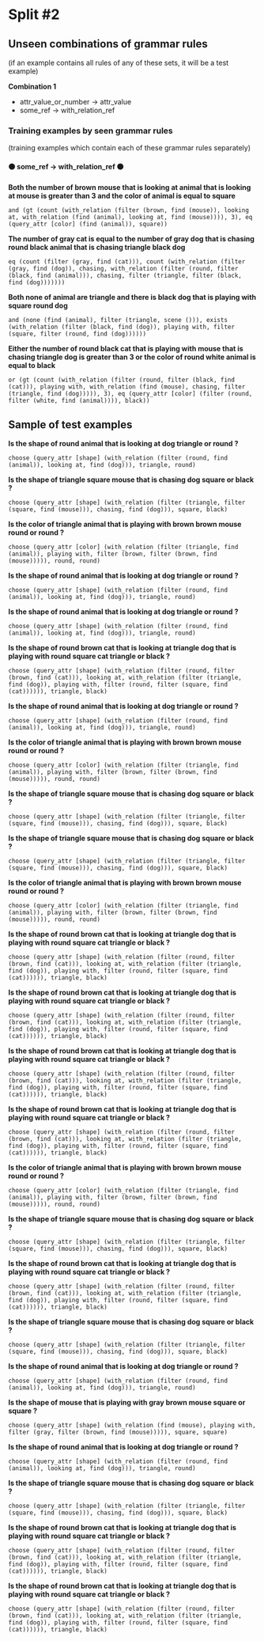 # Split #2
## Unseen combinations of grammar rules
(if an example contains all rules of any of these sets, it will be a test example)

**Combination 1**
* attr_value_or_number -> attr_value
* some_ref -> with_relation_ref

### Training examples by seen grammar rules
(training examples which contain each of these grammar rules separately)
#### ⚫ some_ref -> with_relation_ref ⚫
**Both the number of brown mouse that is looking at animal that is looking at mouse is greater than 3 and the color of animal is equal to square**
 ```
and (gt (count (with_relation (filter (brown, find (mouse)), looking at, with_relation (find (animal), looking at, find (mouse)))), 3), eq (query_attr [color] (find (animal)), square))
```
**The number of gray cat is equal to the number of gray dog that is chasing round black animal that is chasing triangle black dog**
 ```
eq (count (filter (gray, find (cat))), count (with_relation (filter (gray, find (dog)), chasing, with_relation (filter (round, filter (black, find (animal))), chasing, filter (triangle, filter (black, find (dog)))))))
```
**Both none of animal are triangle and there is black dog that is playing with square round dog**
 ```
and (none (find (animal), filter (triangle, scene ())), exists (with_relation (filter (black, find (dog)), playing with, filter (square, filter (round, find (dog))))))
```
**Either the number of round black cat that is playing with mouse that is chasing triangle dog is greater than 3 or the color of round white animal is equal to black**
 ```
or (gt (count (with_relation (filter (round, filter (black, find (cat))), playing with, with_relation (find (mouse), chasing, filter (triangle, find (dog))))), 3), eq (query_attr [color] (filter (round, filter (white, find (animal)))), black))
```
## Sample of test examples
**Is the shape of round animal that is looking at dog triangle or round ?**
 ```
choose (query_attr [shape] (with_relation (filter (round, find (animal)), looking at, find (dog))), triangle, round)
```
**Is the shape of triangle square mouse that is chasing dog square or black ?**
 ```
choose (query_attr [shape] (with_relation (filter (triangle, filter (square, find (mouse))), chasing, find (dog))), square, black)
```
**Is the color of triangle animal that is playing with brown brown mouse round or round ?**
 ```
choose (query_attr [color] (with_relation (filter (triangle, find (animal)), playing with, filter (brown, filter (brown, find (mouse))))), round, round)
```
**Is the shape of round animal that is looking at dog triangle or round ?**
 ```
choose (query_attr [shape] (with_relation (filter (round, find (animal)), looking at, find (dog))), triangle, round)
```
**Is the shape of round animal that is looking at dog triangle or round ?**
 ```
choose (query_attr [shape] (with_relation (filter (round, find (animal)), looking at, find (dog))), triangle, round)
```
**Is the shape of round brown cat that is looking at triangle dog that is playing with round square cat triangle or black ?**
 ```
choose (query_attr [shape] (with_relation (filter (round, filter (brown, find (cat))), looking at, with_relation (filter (triangle, find (dog)), playing with, filter (round, filter (square, find (cat)))))), triangle, black)
```
**Is the shape of round animal that is looking at dog triangle or round ?**
 ```
choose (query_attr [shape] (with_relation (filter (round, find (animal)), looking at, find (dog))), triangle, round)
```
**Is the color of triangle animal that is playing with brown brown mouse round or round ?**
 ```
choose (query_attr [color] (with_relation (filter (triangle, find (animal)), playing with, filter (brown, filter (brown, find (mouse))))), round, round)
```
**Is the shape of triangle square mouse that is chasing dog square or black ?**
 ```
choose (query_attr [shape] (with_relation (filter (triangle, filter (square, find (mouse))), chasing, find (dog))), square, black)
```
**Is the shape of triangle square mouse that is chasing dog square or black ?**
 ```
choose (query_attr [shape] (with_relation (filter (triangle, filter (square, find (mouse))), chasing, find (dog))), square, black)
```
**Is the color of triangle animal that is playing with brown brown mouse round or round ?**
 ```
choose (query_attr [color] (with_relation (filter (triangle, find (animal)), playing with, filter (brown, filter (brown, find (mouse))))), round, round)
```
**Is the shape of round brown cat that is looking at triangle dog that is playing with round square cat triangle or black ?**
 ```
choose (query_attr [shape] (with_relation (filter (round, filter (brown, find (cat))), looking at, with_relation (filter (triangle, find (dog)), playing with, filter (round, filter (square, find (cat)))))), triangle, black)
```
**Is the shape of round brown cat that is looking at triangle dog that is playing with round square cat triangle or black ?**
 ```
choose (query_attr [shape] (with_relation (filter (round, filter (brown, find (cat))), looking at, with_relation (filter (triangle, find (dog)), playing with, filter (round, filter (square, find (cat)))))), triangle, black)
```
**Is the shape of round brown cat that is looking at triangle dog that is playing with round square cat triangle or black ?**
 ```
choose (query_attr [shape] (with_relation (filter (round, filter (brown, find (cat))), looking at, with_relation (filter (triangle, find (dog)), playing with, filter (round, filter (square, find (cat)))))), triangle, black)
```
**Is the shape of round brown cat that is looking at triangle dog that is playing with round square cat triangle or black ?**
 ```
choose (query_attr [shape] (with_relation (filter (round, filter (brown, find (cat))), looking at, with_relation (filter (triangle, find (dog)), playing with, filter (round, filter (square, find (cat)))))), triangle, black)
```
**Is the color of triangle animal that is playing with brown brown mouse round or round ?**
 ```
choose (query_attr [color] (with_relation (filter (triangle, find (animal)), playing with, filter (brown, filter (brown, find (mouse))))), round, round)
```
**Is the shape of triangle square mouse that is chasing dog square or black ?**
 ```
choose (query_attr [shape] (with_relation (filter (triangle, filter (square, find (mouse))), chasing, find (dog))), square, black)
```
**Is the shape of round brown cat that is looking at triangle dog that is playing with round square cat triangle or black ?**
 ```
choose (query_attr [shape] (with_relation (filter (round, filter (brown, find (cat))), looking at, with_relation (filter (triangle, find (dog)), playing with, filter (round, filter (square, find (cat)))))), triangle, black)
```
**Is the shape of triangle square mouse that is chasing dog square or black ?**
 ```
choose (query_attr [shape] (with_relation (filter (triangle, filter (square, find (mouse))), chasing, find (dog))), square, black)
```
**Is the shape of round animal that is looking at dog triangle or round ?**
 ```
choose (query_attr [shape] (with_relation (filter (round, find (animal)), looking at, find (dog))), triangle, round)
```
**Is the shape of mouse that is playing with gray brown mouse square or square ?**
 ```
choose (query_attr [shape] (with_relation (find (mouse), playing with, filter (gray, filter (brown, find (mouse))))), square, square)
```
**Is the shape of round animal that is looking at dog triangle or round ?**
 ```
choose (query_attr [shape] (with_relation (filter (round, find (animal)), looking at, find (dog))), triangle, round)
```
**Is the shape of triangle square mouse that is chasing dog square or black ?**
 ```
choose (query_attr [shape] (with_relation (filter (triangle, filter (square, find (mouse))), chasing, find (dog))), square, black)
```
**Is the shape of round brown cat that is looking at triangle dog that is playing with round square cat triangle or black ?**
 ```
choose (query_attr [shape] (with_relation (filter (round, filter (brown, find (cat))), looking at, with_relation (filter (triangle, find (dog)), playing with, filter (round, filter (square, find (cat)))))), triangle, black)
```
**Is the shape of round brown cat that is looking at triangle dog that is playing with round square cat triangle or black ?**
 ```
choose (query_attr [shape] (with_relation (filter (round, filter (brown, find (cat))), looking at, with_relation (filter (triangle, find (dog)), playing with, filter (round, filter (square, find (cat)))))), triangle, black)
```